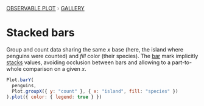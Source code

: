 <div style="color: grey; font: 13px/25.5px var(--sans-serif); text-transform: uppercase;"><h1 style="display: none;">Plot: Stacked bars</h1><a href="/plot">Observable Plot</a> › <a href="/@observablehq/plot-gallery">Gallery</a></div>

# Stacked bars

Group and count data sharing the same *x* base (here, the island where penguins were counted) and *fill* color (their species). The [bar](https://observablehq.com/plot/marks/bar) mark implicitly [stacks](https://observablehq.com/plot/transforms/stack) values, avoiding occlusion between bars and allowing to a part-to-whole comparison on a given *x*.

```js
Plot.barY(
  penguins,
  Plot.groupX({ y: "count" }, { x: "island", fill: "species" })
).plot({ color: { legend: true } })
```
